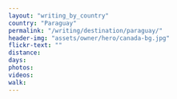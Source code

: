 ```yaml
---
layout: "writing_by_country"
country: "Paraguay"
permalink: "/writing/destination/paraguay/"
header-img: "assets/owner/hero/canada-bg.jpg"
flickr-text: ""
distance:
days:
photos:
videos:
walk:
---
```

